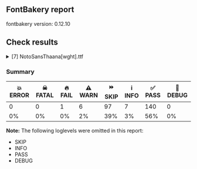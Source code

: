 ## FontBakery report

fontbakery version: 0.12.10





## Check results



<details><summary>[7] NotoSansThaana[wght].ttf</summary>
<div>
<details>
    <summary>🔥 <b>FAIL</b> Check for presence of an ARTICLE.en_us.html file <a href="https://fontbakery.readthedocs.io/en/stable/fontbakery/checks/googlefonts.description.html#"></a></summary>
    <div>







* 🔥 **FAIL** <p>This is a Noto font but it lacks an ARTICLE.en_us.html file.</p>
 [code: missing-article]



* 🔥 **FAIL** <p>This is a Noto font but it lacks a DESCRIPTION.en_us.html file.</p>
 [code: missing-description]



</div>
</details>

<details>
    <summary>⚠️ <b>WARN</b> Detect any interpolation issues in the font. <a href="https://fontbakery.readthedocs.io/en/stable/fontbakery/checks/universal.html#"></a></summary>
    <div>







* ⚠️ **WARN** <p>Interpolation issues were found in the font:</p>
<pre><code>- Contour 1 start point differs in glyph 'javiyanithaana' between location wght=400 and location wght=100

- Contour 1 in glyph 'javiyanithaana': becomes underweight between wght=400 and wght=100.

- Contour 1 start point differs in glyph 'javiyanithaana' between location wght=100 and location wght=699

- Contour 1 in glyph 'javiyanithaana': becomes underweight between wght=100 and wght=699.

- Contour 1 point 8 in glyph 'javiyanithaana' has a kink between location wght=100 and location wght=699
</code></pre>
 [code: interpolation-issues]



</div>
</details>

<details>
    <summary>⚠️ <b>WARN</b> Validate size, and resolution of article images, and ensure article page has minimum length and includes visual assets. <a href="https://fontbakery.readthedocs.io/en/stable/fontbakery/checks/googlefonts.article.html#"></a></summary>
    <div>







* ⚠️ **WARN** <p>Family metadata at fonts/NotoSansThaana/googlefonts/variable-ttf does not have an article.</p>
 [code: lacks-article]



</div>
</details>

<details>
    <summary>⚠️ <b>WARN</b> Check for codepoints not covered by METADATA subsets. <a href="https://fontbakery.readthedocs.io/en/stable/fontbakery/checks/googlefonts.subsets.html#"></a></summary>
    <div>







* ⚠️ **WARN** <p>The following codepoints supported by the font are not covered by
any subsets defined in the font's metadata file, and will never
be served. You can solve this by either manually adding additional
subset declarations to METADATA.pb, or by editing the glyphset
definitions.</p>
<ul>
<li>U+02D8 BREVE: try adding one of: canadian-aboriginal, yi</li>
<li>U+02D9 DOT ABOVE: try adding one of: canadian-aboriginal, yi</li>
<li>U+02DB OGONEK: try adding one of: canadian-aboriginal, yi</li>
<li>U+0302 COMBINING CIRCUMFLEX ACCENT: try adding one of: tifinagh, cherokee, math, coptic</li>
<li>U+0306 COMBINING BREVE: try adding one of: old-permic, tifinagh</li>
<li>U+0307 COMBINING DOT ABOVE: try adding one of: hebrew, syriac, tifinagh, todhri, old-permic, tai-le, malayalam, canadian-aboriginal, duployan, math, coptic</li>
<li>U+030A COMBINING RING ABOVE: try adding one of: duployan, syriac</li>
<li>U+030B COMBINING DOUBLE ACUTE ACCENT: try adding one of: osage, cherokee</li>
<li>U+030C COMBINING CARON: try adding one of: cherokee, tai-le</li>
<li>U+0326 COMBINING COMMA BELOW: try adding math</li>
<li>U+0327 COMBINING CEDILLA: try adding math</li>
<li>U+0328 COMBINING OGONEK: not included in any glyphset definition</li>
<li>U+066D ARABIC FIVE POINTED STAR: try adding arabic</li>
<li>U+06D4 ARABIC FULL STOP: try adding one of: hanifi-rohingya, yezidi, arabic</li>
<li>U+FD3E ORNATE LEFT PARENTHESIS: try adding one of: nko, arabic</li>
<li>U+FD3F ORNATE RIGHT PARENTHESIS: try adding one of: nko, arabic</li>
</ul>
<p>Or you can add the above codepoints to one of the subsets supported by the font: <code>latin</code>, <code>latin-ext</code>, <code>thaana</code></p>
 [code: unreachable-subsetting]



</div>
</details>

<details>
    <summary>⚠️ <b>WARN</b> Ensure soft_dotted characters lose their dot when combined with marks that replace the dot. <a href="https://fontbakery.readthedocs.io/en/stable/fontbakery/checks/shaping.html#"></a></summary>
    <div>







* ⚠️ **WARN** <p>The dot of soft dotted characters used in orthographies <em>must</em> disappear in the following strings: į̀ į́ į̂ į̃ į̄ į̌</p>
<p>The dot of soft dotted characters <em>should</em> disappear in other cases, for example: į̆ į̇ į̈ į̊ į̋ į̦̀ į̦́ į̦̂ į̦̃ į̦̄ į̦̆ į̦̇ į̦̈ į̦̊ į̦̋ į̦̌ į̧̀ į̧́ į̧̂ į̧̃</p>
<p>Your font fully covers the following languages that require the soft-dotted feature: Lithuanian (Latn, 2,357,094 speakers), Dutch (Latn, 31,709,104 speakers).</p>
<p>Your font does <em>not</em> cover the following languages that require the soft-dotted feature: Mango (Latn, 77,000 speakers), Sar (Latn, 500,000 speakers), Vute (Latn, 21,000 speakers), Zapotec (Latn, 490,000 speakers), Ngbaka (Latn, 1,020,000 speakers), Mundani (Latn, 34,000 speakers), Han (Latn, 6 speakers), Bete-Bendi (Latn, 100,000 speakers), Navajo (Latn, 166,319 speakers), Igbo (Latn, 27,823,640 speakers), Cicipu (Latn, 44,000 speakers), Kaska (Latn, 125 speakers), Ijo, Southeast (Latn, 2,471,000 speakers), Dan (Latn, 1,099,244 speakers), Bafut (Latn, 158,146 speakers), Mfumte (Latn, 79,000 speakers), Lugbara (Latn, 2,200,000 speakers), Teke-Ebo (Latn, 260,000 speakers), South Central Banda (Latn, 244,000 speakers), Yala (Latn, 200,000 speakers), Belarusian (Cyrl, 10,064,517 speakers), Ebira (Latn, 2,200,000 speakers), Ukrainian (Cyrl, 29,273,587 speakers), Kom (Latn, 360,685 speakers), Nzakara (Latn, 50,000 speakers), Gulay (Latn, 250,478 speakers), Dii (Latn, 71,000 speakers), Southern Kisi (Latn, 360,000 speakers), Basaa (Latn, 332,940 speakers), Fur (Latn, 1,230,163 speakers), Kpelle, Guinea (Latn, 622,000 speakers), Ejagham (Latn, 120,000 speakers), Nateni (Latn, 100,000 speakers), Koonzime (Latn, 40,000 speakers), Makaa (Latn, 221,000 speakers), Ma’di (Latn, 584,000 speakers), Ekpeye (Latn, 226,000 speakers), Aghem (Latn, 38,843 speakers), Heiltsuk (Latn, 300 speakers), Avokaya (Latn, 100,000 speakers).</p>
 [code: soft-dotted]



</div>
</details>

<details>
    <summary>⚠️ <b>WARN</b> Ensure variable fonts include an avar table. <a href="https://fontbakery.readthedocs.io/en/stable/fontbakery/checks/googlefonts.varfont.html#"></a></summary>
    <div>







* ⚠️ **WARN** <p>This variable font does not have an avar table.</p>
 [code: missing-avar]



</div>
</details>

<details>
    <summary>⚠️ <b>WARN</b> Ensure fonts have ScriptLangTags declared on the 'meta' table. <a href="https://fontbakery.readthedocs.io/en/stable/fontbakery/checks/googlefonts.meta.html#"></a></summary>
    <div>







* ⚠️ **WARN** <p>This font file does not have a 'meta' table.</p>
 [code: lacks-meta-table]



</div>
</details>
</div>
</details>




### Summary

| 💥 ERROR | ☠ FATAL | 🔥 FAIL | ⚠️ WARN | ⏩ SKIP | ℹ️ INFO | ✅ PASS | 🔎 DEBUG | 
| ---|---|---|---|---|---|---|---|
| 0 | 0 | 1 | 6 | 97 | 7 | 140 | 0 | 
| 0% | 0% | 0% | 2% | 39% | 3% | 56% | 0% | 



**Note:** The following loglevels were omitted in this report:


* SKIP
* INFO
* PASS
* DEBUG
